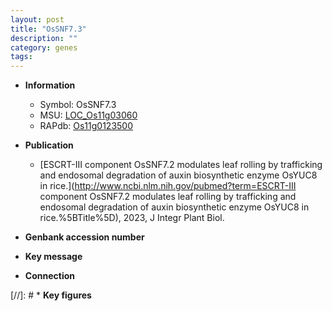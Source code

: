 ```yaml
---
layout: post
title: "OsSNF7.3"
description: ""
category: genes
tags: 
---
```


* **Information**  
    + Symbol: OsSNF7.3  
    + MSU: [LOC_Os11g03060](http://rice.uga.edu/cgi-bin/ORF_infopage.cgi?orf=LOC_Os11g03060)  
    + RAPdb: [Os11g0123500](https://rapdb.dna.affrc.go.jp/locus/?name=Os11g0123500)  

* **Publication**  
    + [ESCRT-III component OsSNF7.2 modulates leaf rolling by trafficking and endosomal degradation of auxin biosynthetic enzyme OsYUC8 in rice.](http://www.ncbi.nlm.nih.gov/pubmed?term=ESCRT-III component OsSNF7.2 modulates leaf rolling by trafficking and endosomal degradation of auxin biosynthetic enzyme OsYUC8 in rice.%5BTitle%5D), 2023, J Integr Plant Biol.

* **Genbank accession number**  

* **Key message**  

* **Connection**  

[//]: # * **Key figures**  


